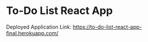# To-Do List React App

Deployed Application Link: https://to-do-list-react-app-final.herokuapp.com/
